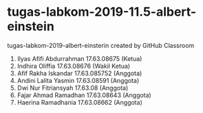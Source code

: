 # tugas-labkom-2019-11.5-albert-einstein
tugas-labkom-2019-albert-einsterin created by GitHub Classroom
1. Ilyas Afifi Abdurrahman 17.63.08675 (Ketua) 
2. Indhira Oliffia 17.63.08676 (Wakil Ketua)
3. Afif Rakha Iskandar 17.63.085752 (Anggota)
4. Andini Lalita Yasmin 17.63.08591 (Anggota)
5. Dwi Nur Fitriansyah 17.63.08 (Anggota)
6. Fajar Ahmad Ramadhan 17.63.08643 (Anggota)
7. Haerina Ramadhania 17.63.08662 (Anggota)
